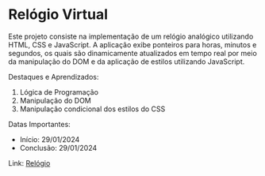 <h1>Relógio Virtual</h1>

Este projeto consiste na implementação de um relógio analógico utilizando HTML, CSS e JavaScript. A aplicação exibe ponteiros para horas, minutos e segundos, os quais são dinamicamente atualizados em tempo real por meio da manipulação do DOM e da aplicação de estilos utilizando JavaScript.

Destaques e Aprendizados: <br>
<ol>
  <li>Lógica de Programação</li>
  <li>Manipulação do DOM</li>
  <li>Manipulação condicional dos estilos do CSS</li>
</ol>

Datas Importantes: 
<ul>
  <li>Início: 29/01/2024</li>
  <li>Conclusão: 29/01/2024</li>
</ul>

Link: <a href="https://caiorossi00.github.io/Relogio/">Relógio</a>
